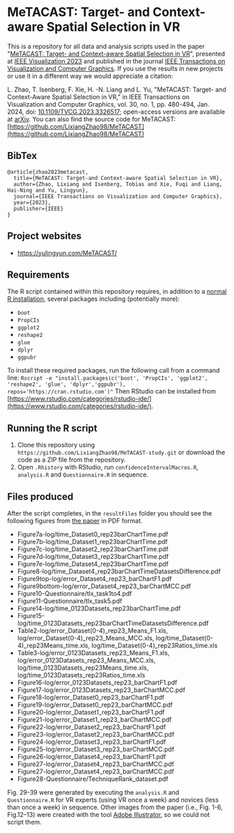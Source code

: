 # MeTACAST: Target- and Context-aware Spatial Selection in VR
This is a repository for all data and analysis scripts used in the paper "[MeTACAST: Target- and Context-aware Spatial Selection in VR](https://doi.org/10.1109/TVCG.2023.3326517)", presented at [IEEE Visualization 2023](http://ieeevis.org/year/2023/welcome) and published in the journal [IEEE Transactions on Visualization and Computer Graphics](https://ieeexplore.ieee.org/xpl/RecentIssue.jsp?punumber=2945). If you use the results in new projects or use it in a different way we would appreciate a citation:

L. Zhao, T. Isenberg, F. Xie, H. -N. Liang and L. Yu, "MeTACAST: Target- and Context-Aware Spatial Selection in VR," in IEEE Transactions on Visualization and Computer Graphics, vol. 30, no. 1, pp. 480-494, Jan. 2024, doi: [10.1109/TVCG.2023.3326517](https://doi.org/10.1109/TVCG.2023.3326517); open-access versions are available at [arXiv](https://arxiv.org/abs/2308.03616).
You can also find the source code for MeTACAST: [https://github.com/LixiangZhao98/MeTACAST](https://github.com/LixiangZhao98/MeTACAST)

## BibTex

```
@article{zhao2023metacast,
  title={MeTACAST: Target-and Context-aware Spatial Selection in VR},
  author={Zhao, Lixiang and Isenberg, Tobias and Xie, Fuqi and Liang, Hai-Ning and Yu, Lingyun},
  journal={IEEE Transactions on Visualization and Computer Graphics},
  year={2023},
  publisher={IEEE}
}
```
## Project websites
* https://yulingyun.com/MeTACAST/


## Requirements

The R script contained within this repository requires, in addition to a [normal R installation](https://cran.r-project.org/), several packages including (potentially more):

* `boot`
* `PropCIs`
* `ggplot2`
* `reshape2`
* `glue`
* `dplyr`
* `ggpubr`

To install these required packages, run the following call from a command line: `Rscript -e "install.packages(c('boot', 'PropCIs', 'ggplot2', 'reshape2', 'glue', 'dplyr','ggpubr'), repos='https://cran.rstudio.com')"`
Then RStudio can be installed from [https://www.rstudio.com/categories/rstudio-ide/](https://www.rstudio.com/categories/rstudio-ide/).

## Running the R script

1. Clone this repository using `https://github.com/LixiangZhao98/MeTACAST-study.git` or download the code as a ZIP file from the repository.
2. Open `.Rhistory` with RStudio, run `confidenceIntervalMacros.R`, `analysis.R` and `Questionnaire.R` in sequence.

## Files produced

After the script completes, in the `resultFiles` folder you should see the following figures from [the paper](https://github.com/LixiangZhao98/asset/tree/master/Publications/Papers) in PDF format.


* Figure7a-log/time_Dataset0_rep23barChartTime.pdf
* Figure7b-log/time_Dataset1_rep23barChartTime.pdf
* Figure7c-log/time_Dataset2_rep23barChartTime.pdf
* Figure7d-log/time_Dataset3_rep23barChartTime.pdf
* Figure7e-log/time_Dataset4_rep23barChartTime.pdf
* Figure8-log/time_Dataset4_rep23barChartTimeDatasetsDifference.pdf
* Figure9top-log/error_Dataset4_rep23_barChartF1.pdf
* Figure9bottom-log/error_Dataset4_rep23_barChartMCC.pdf
* Figure10-Questionnaire/tlx_task1to4.pdf
* Figure11-Questionnaire/tlx_task5.pdf
* Figure14-log/time_0123Datasets_rep23barChartTime.pdf
* Figure15-log/time_0123Datasets_rep23barChartTimeDatasetsDifference.pdf
* Table2-log/error_Dataset(0-4)_rep23_Means_F1.xls, log/error_Dataset(0-4)_rep23_Means_MCC.xls, log/time_Dataset(0-4)_rep23Means_time.xls, log/time_Dataset(0-4)_rep23Ratios_time.xls
* Table3-log/error_0123Datasets_rep23_Means_F1.xls, log/error_0123Datasets_rep23_Means_MCC.xls, log/time_0123Datasets_rep23Means_time.xls, log/time_0123Datasets_rep23Ratios_time.xls
* Figure16-log/error_0123Datasets_rep23_barChartF1.pdf
* Figure17-log/error_0123Datasets_rep23_barChartMCC.pdf
* Figure18-log/error_Dataset0_rep23_barChartF1.pdf
* Figure19-log/error_Dataset0_rep23_barChartMCC.pdf
* Figure20-log/error_Dataset1_rep23_barChartF1.pdf
* Figure21-log/error_Dataset1_rep23_barChartMCC.pdf
* Figure22-log/error_Dataset2_rep23_barChartF1.pdf
* Figure23-log/error_Dataset2_rep23_barChartMCC.pdf
* Figure24-log/error_Dataset3_rep23_barChartF1.pdf
* Figure25-log/error_Dataset3_rep23_barChartMCC.pdf
* Figure26-log/error_Dataset4_rep23_barChartF1.pdf
* Figure27-log/error_Dataset4_rep23_barChartMCC.pdf
* Figure27-log/error_Dataset4_rep23_barChartMCC.pdf
* Figure28-Questionnaire/TechniqueRank_dataset.pdf

Fig. 29-39 were generated by executing the `analysis.R` and `Questionnaire.R` for VR experts (using VR once a week) and novices (less than once a week) in sequence.
Other images from the paper (i.e., Fig. 1-6, Fig.12–13) were created with the tool [Adobe Illustrator](https://www.adobe.com/products/illustrator/free-trial-download.html), so we could not script them.
